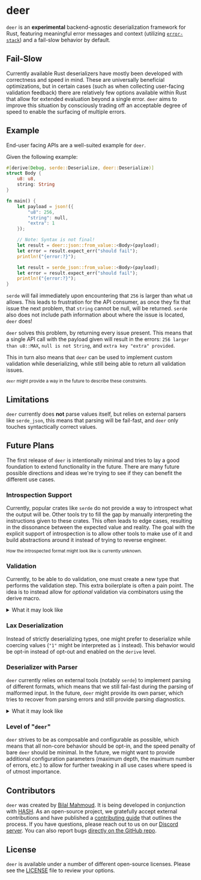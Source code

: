 # deer

`deer` is an **experimental** backend-agnostic deserialization framework for Rust, featuring meaningful error messages and context (utilizing [`error-stack`](https://crates.io/crates/error-stack)) and a fail-slow behavior by default.

## Fail-Slow

Currently available Rust deserializers have mostly been developed with correctness and speed in mind. These are universally beneficial optimizations, but in certain cases (such as when collecting user-facing validation feedback) there are relatively few options available within Rust that allow for extended evaluation beyond a single error. `deer` aims to improve this situation by consciously trading off an acceptable degree of speed to enable the surfacing of multiple errors.

## Example

End-user facing APIs are a well-suited example for `deer`.

Given the following example:

```rust
#[derive(Debug, serde::Deserialize, deer::Deserialize)]
struct Body {
    u8: u8,
    string: String
}

fn main() {
    let payload = json!({
        "u8": 256,
        "string": null,
        "extra": 1
    });

    // Note: Syntax is not final!
    let result = deer::json::from_value::<Body>(payload);
    let error = result.expect_err("should fail");
    println!("{error:?}");

    let result = serde_json::from_value::<Body>(payload);
    let error = result.expect_err("should fail");
    println!("{error:?}");
}
```

`serde` will fail immediately upon encountering that `256` is larger than what `u8` allows. This leads to frustration for the API consumer, as once they fix that issue the next problem, that `string` cannot be null, will be returned. `serde` also does not include path information about where the issue is located, `deer` does!

`deer` solves this problem, by returning every issue present. This means that a single API call with the payload given will result in the errors: `256 larger than u8::MAX`, `null is not String`, and `extra key "extra" provided`.

This in turn also means that `deer` can be used to implement custom validation while deserializing, while still being able to return all validation issues.

<sub>

`deer` might provide a way in the future to describe these constraints.

</sub>

## Limitations

`deer` currently does **not** parse values itself, but relies on external parsers like `serde_json`, this means that parsing will be fail-fast, and `deer` only touches syntactically correct values.

## Future Plans

The first release of `deer` is intentionally minimal and tries to lay a good foundation to extend functionality in the future. There are many future possible directions and ideas we're trying to see if they can benefit the different use cases.

### Introspection Support

Currently, popular crates like `serde` do not provide a way to introspect what the output will be. Other tools try to fill the gap by manually interpreting the instructions given to these crates. This often leads to edge cases, resulting in the dissonance between the expected value and reality. The goal with the explicit support of introspection is to allow other tools to make use of it and build abstractions around it instead of trying to reverse engineer.

<sup>
How the introspected format might look like is currently unknown.
</sup>

### Validation

Currently, to be able to do validation, one must create a new type that performs the validation step. This extra boilerplate is often a pain point. The idea is to instead allow for _optional_ validation via combinators using the derive macro.

<details>
<summary>What it may look like</summary>

```rust
#[derive(deer::Deserialize)]
struct Payload {
    #[validate(all(min(12), max(24)))]
    length: u8
}
```

</details>

### Lax Deserialization

Instead of strictly deserializing types, one might prefer to deserialize while coercing values (`"1"` might be interpreted as `1` instead). This behavior would be opt-in instead of opt-out and enabled on the `derive` level.

### Deserializer with Parser

`deer` currently relies on external tools (notably `serde`) to implement parsing of different formats, which means that we still fail-fast during the parsing of malformed input. In the future, `deer` might provide its own parser, which tries to recover from parsing errors and still provide parsing diagnostics.

<details>
<summary>What it may look like</summary>

```text
{
  "i8": "string"
```

`deer` currently relies on external tools (notably `serde`) to implement parsing of different formats, which means that we still fail fast during the parsing of malformed input. In the future, `deer` might provide a parser that tries to recover from parse errors and provide meaningful diagnostics.

</details>

### Level of "`deer`"

`deer` strives to be as composable and configurable as possible, which means that all non-core behavior should be opt-in, and the speed penalty of bare `deer` should be minimal. In the future, we might want to provide additional configuration parameters (maximum depth, the maximum number of errors, etc.) to allow for further tweaking in all use cases where speed is of utmost importance.

## Contributors

`deer` was created by [Bilal Mahmoud](https://github.com/indietyp). It is being developed in conjunction with [HASH](https://hash.dev/). As an open-source project, we gratefully accept external contributions and have published a [contributing guide](https://github.com/hashintel/hash/blob/main/CONTRIBUTING.md) that outlines the process. If you have questions, please reach out to us on our [Discord server](https://hash.ai/discord). You can also report bugs [directly on the GitHub repo](https://github.com/hashintel/hash/issues/new?assignees=Alfred-Mountfield%2CTimDiekmann%2Cindietyp&labels=A-deer%2CC-bug&template=bug-report-deer.yml).

## License

`deer` is available under a number of different open-source licenses. Please see the [LICENSE](LICENSE.md) file to review your options.

